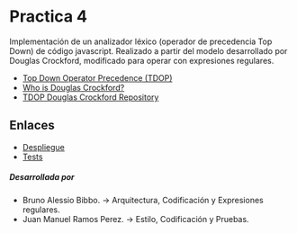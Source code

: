 Practica 4
=========

Implementación de un analizador léxico (operador de precedencia Top Down) de código javascript.
Realizado a partir del modelo desarrollado por Douglas Crockford, modificado para operar con expresiones regulares.

  - [Top Down Operator Precedence (TDOP)][1]
  - [Who is Douglas Crockford?][2]
  - [TDOP Douglas Crockford Repository][3]

Enlaces
--------------

  - [Despliegue][4] 
  - [Tests][5]

##### Desarrollada por

* Bruno Alessio Bibbo. -> Arquitectura, Codificación y Expresiones regulares.
* Juan Manuel Ramos Perez. -> Estilo, Codificación y Pruebas.

[1]:http://pl04-analisis-lexico.herokuapp.com/tdop.html
[2]:http://en.wikipedia.org/wiki/Douglas_Crockford
[3]:https://github.com/douglascrockford/TDOP
[4]:http://pl04-analisis-lexico.herokuapp.com/
[5]:http://pl04-analisis-lexico.herokuapp.com/tests
